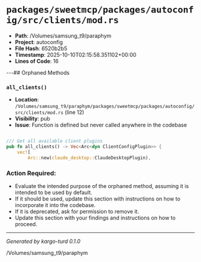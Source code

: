# `packages/sweetmcp/packages/autoconfig/src/clients/mod.rs`

- **Path**: /Volumes/samsung_t9/paraphym
- **Project**: autoconfig
- **File Hash**: 6520b2b5  
- **Timestamp**: 2025-10-10T02:15:58.351102+00:00  
- **Lines of Code**: 16

---## Orphaned Methods


### `all_clients()`

- **Location**: `/Volumes/samsung_t9/paraphym/packages/sweetmcp/packages/autoconfig/src/clients/mod.rs` (line 12)
- **Visibility**: pub
- **Issue**: Function is defined but never called anywhere in the codebase

```rust

/// Get all available client plugins
pub fn all_clients() -> Vec<Arc<dyn ClientConfigPlugin>> {
    vec![
        Arc::new(claude_desktop::ClaudeDesktopPlugin),
```

### Action Required:

- Evaluate the intended purpose of the orphaned method, assuming it is intended to be used by default.
- If it should be used, update this section with instructions on how to incorporate it into the codebase.
- If it is deprecated, ask for permission to remove it.
- Update this section with your findings and instructions on how to proceed.

---

*Generated by kargo-turd 0.1.0*

/Volumes/samsung_t9/paraphym